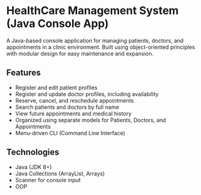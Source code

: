 # HealthCare Management System (Java Console App)

A Java-based console application for managing patients, doctors, and appointments in a clinic environment. Built using object-oriented principles with modular design for easy maintenance and expansion.

##  Features

-  Register and edit patient profiles
-  Register and update doctor profiles, including availability
-  Reserve, cancel, and reschedule appointments
-  Search patients and doctors by full name
-  View future appointments and medical history
-  Organized using separate models for Patients, Doctors, and Appointments
-  Menu-driven CLI (Command Line Interface)

## Technologies

- Java (JDK 8+)
- Java Collections (ArrayList, Arrays)
- Scanner for console input
- OOP


